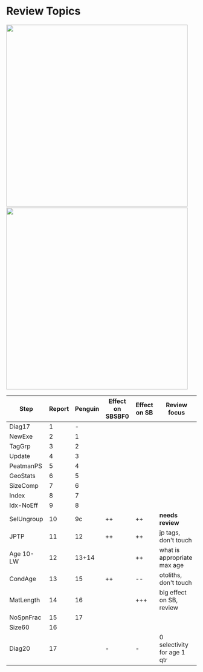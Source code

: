 # Review Topics

<img src="original/png/StepBioAlt.png" width="480">&nbsp;&nbsp;&nbsp;&nbsp;<img src="original/png/StepDepAlt.png" width="480">

Step       | Report | Penguin | Effect on SBSBF0 | Effect on SB  | Review focus
---------- | ------ | ------- | ---------------- | ------------- | ---------------------------
Diag17     |      1 |       - |                  |               |
NewExe     |      2 |       1 |                  |               |
TagGrp     |      3 |       2 |                  |               |
Update     |      4 |       3 |                  |               |
PeatmanPS  |      5 |       4 |                  |               |
GeoStats   |      6 |       5 |                  |               |
SizeComp   |      7 |       6 |                  |               |
Index      |      8 |       7 |                  |               |
Idx-NoEff  |      9 |       8 |                  |               |
SelUngroup |     10 |      9c |               ++ |            ++ | **needs review**
JPTP       |     11 |      12 |               ++ |            ++ | jp tags, don't touch
Age 10-LW  |     12 |   13+14 |                  |            ++ | what is appropriate max age
CondAge    |     13 |      15 |               ++ |            -- | otoliths, don't touch
MatLength  |     14 |      16 |                  |           +++ | big effect on SB, review
NoSpnFrac  |     15 |      17 |                  |               |
Size60     |     16 |         |                  |               |
Diag20     |     17 |         |                - |             - | 0 selectivity for age 1 qtr
